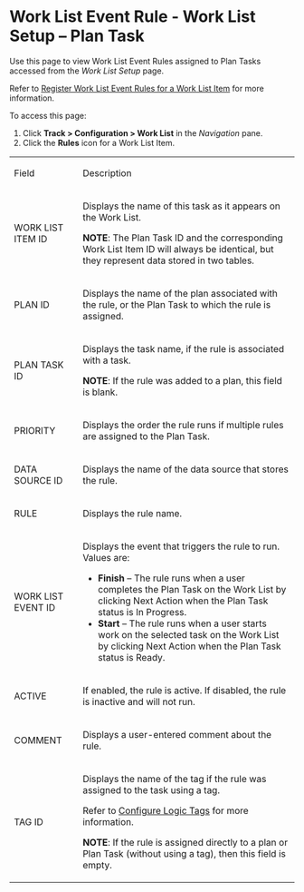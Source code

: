 # Work List Event Rule - Work List Setup – Plan Task

<div class="use">

Use this page to view Work List Event Rules
<span class="MsoHyperlink">assigned to Plan Tasks accessed from the
*Work List Setup* page.</span>

</div>

Refer to [Register Work List Event Rules for a Work List
Item](../Use_Cases/Register_WorkList_Event_Rules_WorkList_Item.htm) for
more information.

To access this page:

1.  Click <span style="font-weight: bold;">Track \> Configuration \>
    Work List</span> in the
    <span style="font-style: italic;">Navigation</span> pane.
2.  Click the <span style="font-weight: bold;">Rules</span> icon for a
    Work List Item.

<table>
<tbody>
<tr class="odd">
<td><p>Field</p></td>
<td><p>Description</p></td>
</tr>
<tr class="even">
<td><p>WORK LIST ITEM ID</p></td>
<td><p>Displays the name of this task as it appears on the Work List.</p>
<p><strong>NOTE</strong>: The Plan Task ID and the corresponding Work List Item ID will always be identical, but they represent data stored in two tables.</p></td>
</tr>
<tr class="odd">
<td><p>PLAN ID</p></td>
<td><p>Displays the name of the plan associated with the rule, or the Plan Task to which the rule is assigned.</p></td>
</tr>
<tr class="even">
<td><p>PLAN TASK ID</p></td>
<td><p>Displays the task name, if the rule is associated with a task.</p>
<p><strong>NOTE</strong>: If the rule was added to a plan, this field is blank.</p></td>
</tr>
<tr class="odd">
<td><p>PRIORITY</p></td>
<td><p>Displays the order the rule runs if multiple rules are assigned to the Plan Task.</p></td>
</tr>
<tr class="even">
<td><p>DATA SOURCE ID</p></td>
<td><p>Displays the name of the data source that stores the rule.</p></td>
</tr>
<tr class="odd">
<td><p>RULE</p></td>
<td><p>Displays the rule name.</p></td>
</tr>
<tr class="even">
<td><p>WORK LIST EVENT ID</p></td>
<td><p>Displays the event that triggers the rule to run. Values are:</p>
<ul>
<li><strong>Finish</strong> – The rule runs when a user completes the Plan Task on the Work List by clicking Next Action when the Plan Task status is In Progress.</li>
<li><strong>Start</strong> – The rule runs when a user starts work on the selected task on the Work List by clicking Next Action when the Plan Task status is Ready.</li>
</ul></td>
</tr>
<tr class="odd">
<td><p>ACTIVE</p></td>
<td><p>If enabled, the rule is active. If disabled, the rule is inactive and will not run.</p></td>
</tr>
<tr class="even">
<td><p>COMMENT</p></td>
<td><p>Displays a user-entered comment about the rule.</p></td>
</tr>
<tr class="odd">
<td><p>TAG ID</p></td>
<td><p>Displays the name of the tag if the rule was assigned to the task using a tag.</p>
<p>Refer to <a href="../Use_Cases/Configure_Logic_Tags.htm">Configure Logic Tags</a> for more information.</p>
<p><strong>NOTE</strong>: If the rule is assigned directly to a plan or Plan Task (without using a tag), then this field is empty.</p></td>
</tr>
</tbody>
</table>
